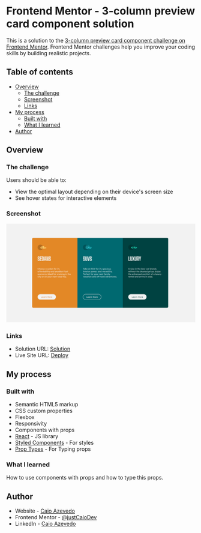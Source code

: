 # Frontend Mentor - 3-column preview card component solution

This is a solution to the [3-column preview card component challenge on Frontend Mentor](https://www.frontendmentor.io/challenges/3column-preview-card-component-pH92eAR2-). Frontend Mentor challenges help you improve your coding skills by building realistic projects. 

## Table of contents

- [Overview](#overview)
  - [The challenge](#the-challenge)
  - [Screenshot](#screenshot)
  - [Links](#links)
- [My process](#my-process)
  - [Built with](#built-with)
  - [What I learned](#what-i-learned)
- [Author](#author)

## Overview

### The challenge

Users should be able to:

- View the optimal layout depending on their device's screen size
- See hover states for interactive elements

### Screenshot

![](./screenshot.png)

### Links

- Solution URL: [Solution](https://your-solution-url.com)
- Live Site URL: [Deploy](https://your-live-site-url.com)

## My process

### Built with

- Semantic HTML5 markup
- CSS custom properties
- Flexbox
- Responsivity
- Components with props
- [React](https://reactjs.org/) - JS library
- [Styled Components](https://styled-components.com/) - For styles
- [Prop Types](https://www.npmjs.com/package/prop-types) - For Typing props

### What I learned

How to use components with props and how to type this props.

## Author

- Website - [Caio Azevedo](https://github.com/justCaioDev)
- Frontend Mentor - [@justCaioDev](https://www.frontendmentor.io/profile/justCaioDev)
- LinkedIn - [Caio Azevedo](https://www.linkedin.com/in/caiio/)